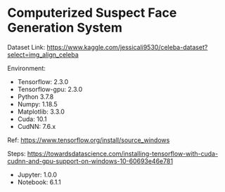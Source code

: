 # Computerized Suspect Face Generation System

Dataset Link: https://www.kaggle.com/jessicali9530/celeba-dataset?select=img_align_celeba

Environment:
- Tensorflow: 2.3.0
- Tensorflow-gpu: 2.3.0
- Python 3.7.8
- Numpy: 1.18.5
- Matplotlib: 3.3.0
- Cuda: 10.1 
- CudNN: 7.6.x

Ref: https://www.tensorflow.org/install/source_windows

Steps: https://towardsdatascience.com/installing-tensorflow-with-cuda-cudnn-and-gpu-support-on-windows-10-60693e46e781


- Jupyter: 1.0.0
- Notebook: 6.1.1
